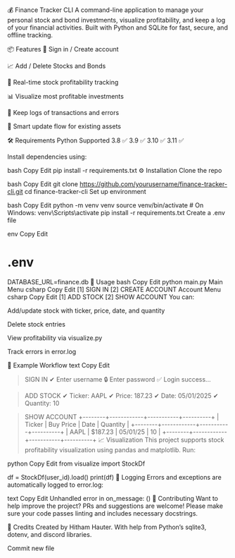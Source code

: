 💰 Finance Tracker CLI
A command-line application to manage your personal stock and bond investments, visualize profitability, and keep a log of your financial activities. Built with Python and SQLite for fast, secure, and offline tracking.

📦 Features
🔐 Sign in / Create account

📈 Add / Delete Stocks and Bonds

🧮 Real-time stock profitability tracking

📊 Visualize most profitable investments

📝 Keep logs of transactions and errors

🧠 Smart update flow for existing assets

🛠 Requirements
Python	Supported
3.8	✅
3.9	✅
3.10	✅
3.11	✅

Install dependencies using:

bash
Copy
Edit
pip install -r requirements.txt
⚙️ Installation
Clone the repo

bash
Copy
Edit
git clone https://github.com/yourusername/finance-tracker-cli.git
cd finance-tracker-cli
Set up environment

bash
Copy
Edit
python -m venv venv
source venv/bin/activate  # On Windows: venv\Scripts\activate
pip install -r requirements.txt
Create a .env file

env
Copy
Edit
# .env
DATABASE_URL=finance.db
🧪 Usage
bash
Copy
Edit
python main.py
Main Menu
csharp
Copy
Edit
[1] SIGN IN
[2] CREATE ACCOUNT
Account Menu
csharp
Copy
Edit
[1] ADD STOCK
[2] SHOW ACCOUNT
You can:

Add/update stock with ticker, price, date, and quantity

Delete stock entries

View profitability via visualize.py

Track errors in error.log

🧠 Example Workflow
text
Copy
Edit
> SIGN IN
✔ Enter username
🔒 Enter password
✅ Login success...

> ADD STOCK
✔ Ticker: AAPL
✔ Price: 187.23
✔ Date: 05/01/2025
✔ Quantity: 10

> SHOW ACCOUNT
+--------+------------+-----------+----------+
| Ticker | Buy Price  | Date      | Quantity |
+--------+------------+-----------+----------+
| AAPL   | $187.23    | 05/01/25  | 10       |
+--------+------------+-----------+----------+
📈 Visualization
This project supports stock profitability visualization using pandas and matplotlib. Run:

python
Copy
Edit
from visualize import StockDf

df = StockDf(user_id).load()
print(df)
🧾 Logging
Errors and exceptions are automatically logged to error.log:

text
Copy
Edit
Unhandled error in on_message: (<error details>)
🙌 Contributing
Want to help improve the project? PRs and suggestions are welcome!
Please make sure your code passes linting and includes necessary docstrings.

🧤 Credits
Created by Hitham Hauter.
With help from Python’s sqlite3, dotenv, and discord libraries.



Commit new file
